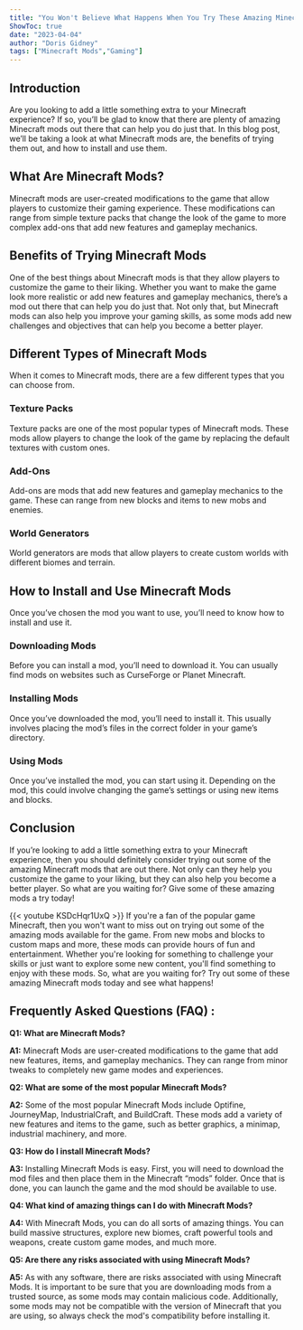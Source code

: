 ```yaml
---
title: "You Won't Believe What Happens When You Try These Amazing Minecraft Mods!"
ShowToc: true 
date: "2023-04-04"
author: "Doris Gidney" 
tags: ["Minecraft Mods","Gaming"]
---
```

## Introduction
Are you looking to add a little something extra to your Minecraft experience? If so, you’ll be glad to know that there are plenty of amazing Minecraft mods out there that can help you do just that. In this blog post, we’ll be taking a look at what Minecraft mods are, the benefits of trying them out, and how to install and use them. 

## What Are Minecraft Mods?
Minecraft mods are user-created modifications to the game that allow players to customize their gaming experience. These modifications can range from simple texture packs that change the look of the game to more complex add-ons that add new features and gameplay mechanics. 

## Benefits of Trying Minecraft Mods
One of the best things about Minecraft mods is that they allow players to customize the game to their liking. Whether you want to make the game look more realistic or add new features and gameplay mechanics, there’s a mod out there that can help you do just that. Not only that, but Minecraft mods can also help you improve your gaming skills, as some mods add new challenges and objectives that can help you become a better player. 

## Different Types of Minecraft Mods
When it comes to Minecraft mods, there are a few different types that you can choose from. 

### Texture Packs
Texture packs are one of the most popular types of Minecraft mods. These mods allow players to change the look of the game by replacing the default textures with custom ones. 

### Add-Ons
Add-ons are mods that add new features and gameplay mechanics to the game. These can range from new blocks and items to new mobs and enemies. 

### World Generators
World generators are mods that allow players to create custom worlds with different biomes and terrain. 

## How to Install and Use Minecraft Mods
Once you’ve chosen the mod you want to use, you’ll need to know how to install and use it. 

### Downloading Mods
Before you can install a mod, you’ll need to download it. You can usually find mods on websites such as CurseForge or Planet Minecraft. 

### Installing Mods
Once you’ve downloaded the mod, you’ll need to install it. This usually involves placing the mod’s files in the correct folder in your game’s directory. 

### Using Mods
Once you’ve installed the mod, you can start using it. Depending on the mod, this could involve changing the game’s settings or using new items and blocks. 

## Conclusion
If you’re looking to add a little something extra to your Minecraft experience, then you should definitely consider trying out some of the amazing Minecraft mods that are out there. Not only can they help you customize the game to your liking, but they can also help you become a better player. So what are you waiting for? Give some of these amazing mods a try today!

{{< youtube KSDcHqr1UxQ >}} 
If you're a fan of the popular game Minecraft, then you won't want to miss out on trying out some of the amazing mods available for the game. From new mobs and blocks to custom maps and more, these mods can provide hours of fun and entertainment. Whether you're looking for something to challenge your skills or just want to explore some new content, you'll find something to enjoy with these mods. So, what are you waiting for? Try out some of these amazing Minecraft mods today and see what happens!

## Frequently Asked Questions (FAQ) :
**Q1: What are Minecraft Mods?**

**A1:** Minecraft Mods are user-created modifications to the game that add new features, items, and gameplay mechanics. They can range from minor tweaks to completely new game modes and experiences. 

**Q2: What are some of the most popular Minecraft Mods?**

**A2:** Some of the most popular Minecraft Mods include Optifine, JourneyMap, IndustrialCraft, and BuildCraft. These mods add a variety of new features and items to the game, such as better graphics, a minimap, industrial machinery, and more. 

**Q3: How do I install Minecraft Mods?**

**A3:** Installing Minecraft Mods is easy. First, you will need to download the mod files and then place them in the Minecraft “mods” folder. Once that is done, you can launch the game and the mod should be available to use. 

**Q4: What kind of amazing things can I do with Minecraft Mods?**

**A4:** With Minecraft Mods, you can do all sorts of amazing things. You can build massive structures, explore new biomes, craft powerful tools and weapons, create custom game modes, and much more. 

**Q5: Are there any risks associated with using Minecraft Mods?**

**A5:** As with any software, there are risks associated with using Minecraft Mods. It is important to be sure that you are downloading mods from a trusted source, as some mods may contain malicious code. Additionally, some mods may not be compatible with the version of Minecraft that you are using, so always check the mod's compatibility before installing it.





